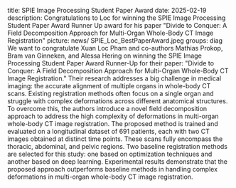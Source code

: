 title: SPIE Image Processing Student Paper Award 
date: 2025-02-19
description: Congratulations to Loc for winning the SPIE Image Processing Student Paper Award Runner Up award for his paper "Divide to Conquer: A Field Decomposition Approach for Multi-Organ Whole-Body CT Image Registration"
picture: news/ SPIE_Loc_BestPaperAward.jpeg
groups: diag
We want to congratulate Xuan Loc Pham and co-authors Mathias Prokop, Bram van Ginneken, and Alessa Hering on winning the SPIE Image Processing Student Paper Award Runner-Up for their paper:
"Divide to Conquer: A Field Decomposition Approach for Multi-Organ Whole-Body CT Image Registration."
Their research addresses a big challenge in medical imaging: the accurate alignment of multiple organs in whole-body CT scans. Existing registration methods often focus on a single organ and struggle with complex deformations across different anatomical structures. To overcome this, the authors introduce a novel field decomposition approach to address the high complexity of deformations in multi-organ whole-body CT image registration. The proposed method is trained and evaluated on a longitudinal dataset of 691 patients, each with two CT images obtained at distinct time points. These scans fully encompass the thoracic, abdominal, and pelvic regions. Two baseline registration methods are selected for this study: one based on optimization techniques and another based on deep learning. Experimental results demonstrate that the proposed approach outperforms baseline methods in handling complex deformations in multi-organ whole-body CT image registration.
